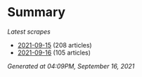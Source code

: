 # Summary
*Latest scrapes*
* [2021-09-15](https://github.com/nuuuwan/news_lk/blob/data/news_lk.2021-09-15.json) (208 articles)
* [2021-09-16](https://github.com/nuuuwan/news_lk/blob/data/news_lk.2021-09-16.json) (105 articles)

*Generated at 04:09PM, September 16, 2021*